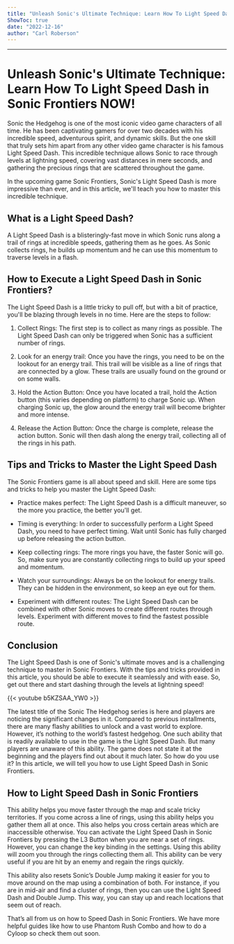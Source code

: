 ```yaml
---
title: "Unleash Sonic's Ultimate Technique: Learn How To Light Speed Dash in Sonic Frontiers NOW!"
ShowToc: true 
date: "2022-12-16"
author: "Carl Roberson"
---
```

*****
# Unleash Sonic's Ultimate Technique: Learn How To Light Speed Dash in Sonic Frontiers NOW!

Sonic the Hedgehog is one of the most iconic video game characters of all time. He has been captivating gamers for over two decades with his incredible speed, adventurous spirit, and dynamic skills. But the one skill that truly sets him apart from any other video game character is his famous Light Speed Dash. This incredible technique allows Sonic to race through levels at lightning speed, covering vast distances in mere seconds, and gathering the precious rings that are scattered throughout the game.

In the upcoming game Sonic Frontiers, Sonic's Light Speed Dash is more impressive than ever, and in this article, we'll teach you how to master this incredible technique.

## What is a Light Speed Dash?

A Light Speed Dash is a blisteringly-fast move in which Sonic runs along a trail of rings at incredible speeds, gathering them as he goes. As Sonic collects rings, he builds up momentum and he can use this momentum to traverse levels in a flash.

## How to Execute a Light Speed Dash in Sonic Frontiers?

The Light Speed Dash is a little tricky to pull off, but with a bit of practice, you'll be blazing through levels in no time. Here are the steps to follow:

1. Collect Rings: The first step is to collect as many rings as possible. The Light Speed Dash can only be triggered when Sonic has a sufficient number of rings.

2. Look for an energy trail: Once you have the rings, you need to be on the lookout for an energy trail. This trail will be visible as a line of rings that are connected by a glow. These trails are usually found on the ground or on some walls.

3. Hold the Action Button: Once you have located a trail, hold the Action button (this varies depending on platform) to charge Sonic up. When charging Sonic up, the glow around the energy trail will become brighter and more intense.

4. Release the Action Button: Once the charge is complete, release the action button. Sonic will then dash along the energy trail, collecting all of the rings in his path.

## Tips and Tricks to Master the Light Speed Dash

The Sonic Frontiers game is all about speed and skill. Here are some tips and tricks to help you master the Light Speed Dash:

- Practice makes perfect: The Light Speed Dash is a difficult maneuver, so the more you practice, the better you'll get.

- Timing is everything: In order to successfully perform a Light Speed Dash, you need to have perfect timing. Wait until Sonic has fully charged up before releasing the action button.

- Keep collecting rings: The more rings you have, the faster Sonic will go. So, make sure you are constantly collecting rings to build up your speed and momentum.

- Watch your surroundings: Always be on the lookout for energy trails. They can be hidden in the environment, so keep an eye out for them.

- Experiment with different routes: The Light Speed Dash can be combined with other Sonic moves to create different routes through levels. Experiment with different moves to find the fastest possible route.

## Conclusion

The Light Speed Dash is one of Sonic's ultimate moves and is a challenging technique to master in Sonic Frontiers. With the tips and tricks provided in this article, you should be able to execute it seamlessly and with ease. So, get out there and start dashing through the levels at lightning speed!

{{< youtube b5KZSAA_YW0 >}} 



The latest title of the Sonic The Hedgehog series is here and players are noticing the significant changes in it. Compared to previous installments, there are many flashy abilities to unlock and a vast world to explore. However, it’s nothing to the world’s fastest hedgehog. One such ability that is readily available to use in the game is the Light Speed Dash. But many players are unaware of this ability. The game does not state it at the beginning and the players find out about it much later. So how do you use it? In this article, we will tell you how to use Light Speed Dash in Sonic Frontiers.
 
## How to Light Speed Dash in Sonic Frontiers
 

 
This ability helps you move faster through the map and scale tricky territories. If you come across a line of rings, using this ability helps you gather them all at once. This also helps you cross certain areas which are inaccessible otherwise. You can activate the Light Speed Dash in Sonic Frontiers by pressing the L3 Button when you are near a set of rings. However, you can change the key binding in the settings. Using this ability will zoom you through the rings collecting them all. This ability can be very useful if you are hit by an enemy and regain the rings quickly.
 
This ability also resets Sonic’s Double Jump making it easier for you to move around on the map using a combination of both. For instance, if you are in mid-air and find a cluster of rings, then you can use the Light Speed Dash and Double Jump. This way, you can stay up and reach locations that seem out of reach.
 
That’s all from us on how to Speed Dash in Sonic Frontiers. We have more helpful guides like how to use Phantom Rush Combo and how to do a Cyloop so check them out soon.
 
 




